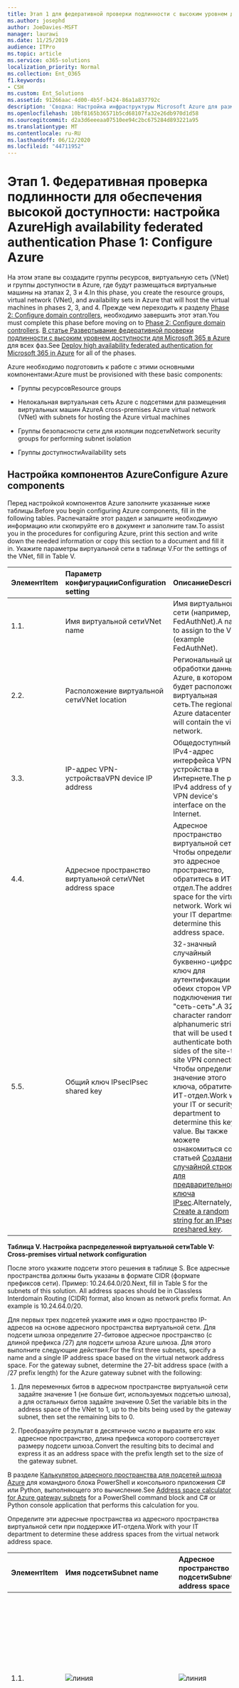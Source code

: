 ```yaml
---
title: Этап 1 для федеративной проверки подлинности с высоким уровнем доступности. Настройка Azure
ms.author: josephd
author: JoeDavies-MSFT
manager: laurawi
ms.date: 11/25/2019
audience: ITPro
ms.topic: article
ms.service: o365-solutions
localization_priority: Normal
ms.collection: Ent_O365
f1.keywords:
- CSH
ms.custom: Ent_Solutions
ms.assetid: 91266aac-4d00-4b5f-b424-86a1a837792c
description: 'Сводка: Настройка инфраструктуры Microsoft Azure для размещения федеративной проверки подлинности с высоким уровнем доступности для Microsoft 365.'
ms.openlocfilehash: 10bf8165b36571b5cd68107fa32e26db970d1d58
ms.sourcegitcommit: d2a3d6eeeaa07510ee94c2bc675284d893221a95
ms.translationtype: MT
ms.contentlocale: ru-RU
ms.lasthandoff: 06/12/2020
ms.locfileid: "44711952"
---
```

# <a name="high-availability-federated-authentication-phase-1-configure-azure"></a><span data-ttu-id="189e0-103">Этап 1. Федеративная проверка подлинности для обеспечения высокой доступности: настройка Azure</span><span class="sxs-lookup"><span data-stu-id="189e0-103">High availability federated authentication Phase 1: Configure Azure</span></span>

<span data-ttu-id="189e0-104">На этом этапе вы создадите группы ресурсов, виртуальную сеть (VNet) и группы доступности в Azure, где будут размещаться виртуальные машины на этапах 2, 3 и 4.</span><span class="sxs-lookup"><span data-stu-id="189e0-104">In this phase, you create the resource groups, virtual network (VNet), and availability sets in Azure that will host the virtual machines in phases 2, 3, and 4.</span></span> <span data-ttu-id="189e0-105">Прежде чем переходить к разделу [Phase 2: Configure domain controllers](high-availability-federated-authentication-phase-2-configure-domain-controllers.md), необходимо завершить этот этап.</span><span class="sxs-lookup"><span data-stu-id="189e0-105">You must complete this phase before moving on to [Phase 2: Configure domain controllers](high-availability-federated-authentication-phase-2-configure-domain-controllers.md).</span></span> <span data-ttu-id="189e0-106">[В статье Развертывание федеративной проверки подлинности с высоким уровнем доступности для Microsoft 365 в Azure](deploy-high-availability-federated-authentication-for-office-365-in-azure.md) для всех фаз.</span><span class="sxs-lookup"><span data-stu-id="189e0-106">See [Deploy high availability federated authentication for Microsoft 365 in Azure](deploy-high-availability-federated-authentication-for-office-365-in-azure.md) for all of the phases.</span></span>
  
<span data-ttu-id="189e0-107">Azure необходимо подготовить к работе с этими основными компонентами:</span><span class="sxs-lookup"><span data-stu-id="189e0-107">Azure must be provisioned with these basic components:</span></span>
  
- <span data-ttu-id="189e0-108">Группы ресурсов</span><span class="sxs-lookup"><span data-stu-id="189e0-108">Resource groups</span></span>
    
- <span data-ttu-id="189e0-109">Нелокальная виртуальная сеть Azure с подсетями для размещения виртуальных машин Azure</span><span class="sxs-lookup"><span data-stu-id="189e0-109">A cross-premises Azure virtual network (VNet) with subnets for hosting the Azure virtual machines</span></span>
    
- <span data-ttu-id="189e0-110">Группы безопасности сети для изоляции подсети</span><span class="sxs-lookup"><span data-stu-id="189e0-110">Network security groups for performing subnet isolation</span></span>
    
- <span data-ttu-id="189e0-111">Группы доступности</span><span class="sxs-lookup"><span data-stu-id="189e0-111">Availability sets</span></span>
    
## <a name="configure-azure-components"></a><span data-ttu-id="189e0-112">Настройка компонентов Azure</span><span class="sxs-lookup"><span data-stu-id="189e0-112">Configure Azure components</span></span>

<span data-ttu-id="189e0-113">Перед настройкой компонентов Azure заполните указанные ниже таблицы.</span><span class="sxs-lookup"><span data-stu-id="189e0-113">Before you begin configuring Azure components, fill in the following tables.</span></span> <span data-ttu-id="189e0-114">Распечатайте этот раздел и запишите необходимую информацию или скопируйте его в документ и заполните там.</span><span class="sxs-lookup"><span data-stu-id="189e0-114">To assist you in the procedures for configuring Azure, print this section and write down the needed information or copy this section to a document and fill it in.</span></span> <span data-ttu-id="189e0-115">Укажите параметры виртуальной сети в таблице V.</span><span class="sxs-lookup"><span data-stu-id="189e0-115">For the settings of the VNet, fill in Table V.</span></span>
  
|<span data-ttu-id="189e0-116">**Элемент**</span><span class="sxs-lookup"><span data-stu-id="189e0-116">**Item**</span></span>|<span data-ttu-id="189e0-117">**Параметр конфигурации**</span><span class="sxs-lookup"><span data-stu-id="189e0-117">**Configuration setting**</span></span>|<span data-ttu-id="189e0-118">**Описание**</span><span class="sxs-lookup"><span data-stu-id="189e0-118">**Description**</span></span>|<span data-ttu-id="189e0-119">**Значение**</span><span class="sxs-lookup"><span data-stu-id="189e0-119">**Value**</span></span>|
|:-----|:-----|:-----|:-----|
|<span data-ttu-id="189e0-120">1.</span><span class="sxs-lookup"><span data-stu-id="189e0-120">1.</span></span>  <br/> |<span data-ttu-id="189e0-121">Имя виртуальной сети</span><span class="sxs-lookup"><span data-stu-id="189e0-121">VNet name</span></span>  <br/> |<span data-ttu-id="189e0-122">Имя виртуальной сети (например, FedAuthNet).</span><span class="sxs-lookup"><span data-stu-id="189e0-122">A name to assign to the VNet (example FedAuthNet).</span></span>  <br/> |![линия](./media/Common-Images/TableLine.png)  <br/> |
|<span data-ttu-id="189e0-124">2.</span><span class="sxs-lookup"><span data-stu-id="189e0-124">2.</span></span>  <br/> |<span data-ttu-id="189e0-125">Расположение виртуальной сети</span><span class="sxs-lookup"><span data-stu-id="189e0-125">VNet location</span></span>  <br/> |<span data-ttu-id="189e0-126">Региональный центр обработки данных Azure, в котором будет расположена виртуальная сеть.</span><span class="sxs-lookup"><span data-stu-id="189e0-126">The regional Azure datacenter that will contain the virtual network.</span></span>  <br/> |![линия](./media/Common-Images/TableLine.png)  <br/> |
|<span data-ttu-id="189e0-128">3.</span><span class="sxs-lookup"><span data-stu-id="189e0-128">3.</span></span>  <br/> |<span data-ttu-id="189e0-129">IP-адрес VPN-устройства</span><span class="sxs-lookup"><span data-stu-id="189e0-129">VPN device IP address</span></span>  <br/> |<span data-ttu-id="189e0-130">Общедоступный IPv4-адрес интерфейса VPN-устройства в Интернете.</span><span class="sxs-lookup"><span data-stu-id="189e0-130">The public IPv4 address of your VPN device's interface on the Internet.</span></span>  <br/> |![линия](./media/Common-Images/TableLine.png)  <br/> |
|<span data-ttu-id="189e0-132">4.</span><span class="sxs-lookup"><span data-stu-id="189e0-132">4.</span></span>  <br/> |<span data-ttu-id="189e0-133">Адресное пространство виртуальной сети</span><span class="sxs-lookup"><span data-stu-id="189e0-133">VNet address space</span></span>  <br/> |<span data-ttu-id="189e0-p103">Адресное пространство виртуальной сети. Чтобы определить это адресное пространство, обратитесь в ИТ-отдел.</span><span class="sxs-lookup"><span data-stu-id="189e0-p103">The address space for the virtual network. Work with your IT department to determine this address space.</span></span>  <br/> |![линия](./media/Common-Images/TableLine.png)  <br/> |
|<span data-ttu-id="189e0-137">5.</span><span class="sxs-lookup"><span data-stu-id="189e0-137">5.</span></span>  <br/> |<span data-ttu-id="189e0-138">Общий ключ IPsec</span><span class="sxs-lookup"><span data-stu-id="189e0-138">IPsec shared key</span></span>  <br/> |<span data-ttu-id="189e0-139">32-значный случайный буквенно-цифровой ключ для аутентификации обеих сторон VPN-подключения типа "сеть-сеть".</span><span class="sxs-lookup"><span data-stu-id="189e0-139">A 32-character random, alphanumeric string that will be used to authenticate both sides of the site-to-site VPN connection.</span></span> <span data-ttu-id="189e0-140">Чтобы определить значение этого ключа, обратитесь в ИТ-отдел.</span><span class="sxs-lookup"><span data-stu-id="189e0-140">Work with your IT or security department to determine this key value.</span></span> <span data-ttu-id="189e0-141">Вы также можете ознакомиться со статьей [Создание случайной строки для предварительного ключа IPsec](https://social.technet.microsoft.com/wiki/contents/articles/32330.create-a-random-string-for-an-ipsec-preshared-key.aspx).</span><span class="sxs-lookup"><span data-stu-id="189e0-141">Alternately, see [Create a random string for an IPsec preshared key](https://social.technet.microsoft.com/wiki/contents/articles/32330.create-a-random-string-for-an-ipsec-preshared-key.aspx).</span></span>  <br/> |![линия](./media/Common-Images/TableLine.png)  <br/> |
   
 <span data-ttu-id="189e0-143">**Таблица V. Настройка распределенной виртуальной сети**</span><span class="sxs-lookup"><span data-stu-id="189e0-143">**Table V: Cross-premises virtual network configuration**</span></span>
  
<span data-ttu-id="189e0-p105">После этого укажите подсети этого решения в таблице S. Все адресные пространства должны быть указаны в формате CIDR (формате префиксов сети). Пример: 10.24.64.0/20.</span><span class="sxs-lookup"><span data-stu-id="189e0-p105">Next, fill in Table S for the subnets of this solution. All address spaces should be in Classless Interdomain Routing (CIDR) format, also known as network prefix format. An example is 10.24.64.0/20.</span></span>
  
<span data-ttu-id="189e0-p106">Для первых трех подсетей укажите имя и одно пространство IP-адресов на основе адресного пространства виртуальной сети. Для подсети шлюза определите 27-битовое адресное пространство (с длиной префикса /27) для подсети шлюза Azure шлюза. Для этого выполните следующие действия:</span><span class="sxs-lookup"><span data-stu-id="189e0-p106">For the first three subnets, specify a name and a single IP address space based on the virtual network address space. For the gateway subnet, determine the 27-bit address space (with a /27 prefix length) for the Azure gateway subnet with the following:</span></span>
  
1. <span data-ttu-id="189e0-149">Для переменных битов в адресном пространстве виртуальной сети задайте значение 1 (не больше бит, используемых подсетью шлюза), а для остальных битов задайте значение 0.</span><span class="sxs-lookup"><span data-stu-id="189e0-149">Set the variable bits in the address space of the VNet to 1, up to the bits being used by the gateway subnet, then set the remaining bits to 0.</span></span>
    
2. <span data-ttu-id="189e0-150">Преобразуйте результат в десятичное число и выразите его как адресное пространство, длина префикса которого соответствует размеру подсети шлюза.</span><span class="sxs-lookup"><span data-stu-id="189e0-150">Convert the resulting bits to decimal and express it as an address space with the prefix length set to the size of the gateway subnet.</span></span>
    
<span data-ttu-id="189e0-151">В разделе [Калькулятор адресного пространства для подсетей шлюза Azure](https://gallery.technet.microsoft.com/scriptcenter/Address-prefix-calculator-a94b6eed) для командного блока PowerShell и консольного приложения C# или Python, выполняющего это вычисление.</span><span class="sxs-lookup"><span data-stu-id="189e0-151">See [Address space calculator for Azure gateway subnets](https://gallery.technet.microsoft.com/scriptcenter/Address-prefix-calculator-a94b6eed) for a PowerShell command block and C# or Python console application that performs this calculation for you.</span></span>
  
<span data-ttu-id="189e0-152">Определите эти адресные пространства из адресного пространства виртуальной сети при поддержке ИТ-отдела.</span><span class="sxs-lookup"><span data-stu-id="189e0-152">Work with your IT department to determine these address spaces from the virtual network address space.</span></span>
  
|<span data-ttu-id="189e0-153">**Элемент**</span><span class="sxs-lookup"><span data-stu-id="189e0-153">**Item**</span></span>|<span data-ttu-id="189e0-154">**Имя подсети**</span><span class="sxs-lookup"><span data-stu-id="189e0-154">**Subnet name**</span></span>|<span data-ttu-id="189e0-155">**Адресное пространство подсети**</span><span class="sxs-lookup"><span data-stu-id="189e0-155">**Subnet address space**</span></span>|<span data-ttu-id="189e0-156">**Назначение**</span><span class="sxs-lookup"><span data-stu-id="189e0-156">**Purpose**</span></span>|
|:-----|:-----|:-----|:-----|
|<span data-ttu-id="189e0-157">1.</span><span class="sxs-lookup"><span data-stu-id="189e0-157">1.</span></span>  <br/> |![линия](./media/Common-Images/TableLine.png)  <br/> |![линия](./media/Common-Images/TableLine.png)  <br/> |<span data-ttu-id="189e0-160">Подсеть, используемая контроллером домена доменных служб Active Directory (AD DS) и виртуальными машинами сервера синхронизации каталогов (ВМ).</span><span class="sxs-lookup"><span data-stu-id="189e0-160">The subnet used by the Active Directory Domain Services (AD DS) domain controller and directory synchronization server virtual machines (VMs).</span></span>  <br/> |
|<span data-ttu-id="189e0-161">2.</span><span class="sxs-lookup"><span data-stu-id="189e0-161">2.</span></span>  <br/> |![линия](./media/Common-Images/TableLine.png)  <br/> |![линия](./media/Common-Images/TableLine.png)  <br/> |<span data-ttu-id="189e0-164">Подсеть, используемая виртуальными машинами AD FS.</span><span class="sxs-lookup"><span data-stu-id="189e0-164">The subnet used by the AD FS VMs.</span></span>  <br/> |
|<span data-ttu-id="189e0-165">3.</span><span class="sxs-lookup"><span data-stu-id="189e0-165">3.</span></span>  <br/> |![линия](./media/Common-Images/TableLine.png)  <br/> |![линия](./media/Common-Images/TableLine.png)  <br/> |<span data-ttu-id="189e0-168">Подсеть, используемая виртуальными машинами прокси-серверов веб-приложений.</span><span class="sxs-lookup"><span data-stu-id="189e0-168">The subnet used by the web application proxy VMs.</span></span>  <br/> |
|<span data-ttu-id="189e0-169">4.</span><span class="sxs-lookup"><span data-stu-id="189e0-169">4.</span></span>  <br/> |<span data-ttu-id="189e0-170">GatewaySubnet</span><span class="sxs-lookup"><span data-stu-id="189e0-170">GatewaySubnet</span></span>  <br/> |![линия](./media/Common-Images/TableLine.png)  <br/> |<span data-ttu-id="189e0-172">Подсеть, используемая виртуальными машинами шлюза Azure.</span><span class="sxs-lookup"><span data-stu-id="189e0-172">The subnet used by the Azure gateway VMs.</span></span>  <br/> |
   
 <span data-ttu-id="189e0-173">**Таблица S. Подсети виртуальной сети**</span><span class="sxs-lookup"><span data-stu-id="189e0-173">**Table S: Subnets in the virtual network**</span></span>
  
<span data-ttu-id="189e0-174">После этого укажите статические IP-адреса, назначенные виртуальным машинам и экземплярам балансировщика нагрузки, в таблице I.</span><span class="sxs-lookup"><span data-stu-id="189e0-174">Next, fill in Table I for the static IP addresses assigned to virtual machines and load balancer instances.</span></span>
  
|<span data-ttu-id="189e0-175">**Элемент**</span><span class="sxs-lookup"><span data-stu-id="189e0-175">**Item**</span></span>|<span data-ttu-id="189e0-176">**Цель**</span><span class="sxs-lookup"><span data-stu-id="189e0-176">**Purpose**</span></span>|<span data-ttu-id="189e0-177">**IP-адрес в подсети**</span><span class="sxs-lookup"><span data-stu-id="189e0-177">**IP address on the subnet**</span></span>|<span data-ttu-id="189e0-178">**Значение**</span><span class="sxs-lookup"><span data-stu-id="189e0-178">**Value**</span></span>|
|:-----|:-----|:-----|:-----|
|<span data-ttu-id="189e0-179">1.</span><span class="sxs-lookup"><span data-stu-id="189e0-179">1.</span></span>  <br/> |<span data-ttu-id="189e0-180">Статический IP-адрес первого контроллера домена</span><span class="sxs-lookup"><span data-stu-id="189e0-180">Static IP address of the first domain controller</span></span>  <br/> |<span data-ttu-id="189e0-181">Четвертый возможный IP-адрес для адресного пространства подсети, определенной в элементе 1 таблицы S.</span><span class="sxs-lookup"><span data-stu-id="189e0-181">The fourth possible IP address for the address space of the subnet defined in Item 1 of Table S.</span></span>  <br/> |![линия](./media/Common-Images/TableLine.png)  <br/> |
|<span data-ttu-id="189e0-183">2.</span><span class="sxs-lookup"><span data-stu-id="189e0-183">2.</span></span>  <br/> |<span data-ttu-id="189e0-184">Статический IP-адрес второго контроллера домена</span><span class="sxs-lookup"><span data-stu-id="189e0-184">Static IP address of the second domain controller</span></span>  <br/> |<span data-ttu-id="189e0-185">Пятый возможный IP-адрес адресного пространства подсети, определенной в элементе 1 таблицы S.</span><span class="sxs-lookup"><span data-stu-id="189e0-185">The fifth possible IP address for the address space of the subnet defined in Item 1 of Table S.</span></span>  <br/> |![линия](./media/Common-Images/TableLine.png)  <br/> |
|<span data-ttu-id="189e0-187">3.</span><span class="sxs-lookup"><span data-stu-id="189e0-187">3.</span></span>  <br/> |<span data-ttu-id="189e0-188">Статический IP-адрес сервера синхронизации службы каталогов</span><span class="sxs-lookup"><span data-stu-id="189e0-188">Static IP address of the directory synchronization server</span></span>  <br/> |<span data-ttu-id="189e0-189">Шестой возможный IP-адрес адресного пространства подсети, определенной в элементе 1 таблицы S.</span><span class="sxs-lookup"><span data-stu-id="189e0-189">The sixth possible IP address for the address space of the subnet defined in Item 1 of Table S.</span></span>  <br/> |![линия](./media/Common-Images/TableLine.png)  <br/> |
|<span data-ttu-id="189e0-191">4.</span><span class="sxs-lookup"><span data-stu-id="189e0-191">4.</span></span>  <br/> |<span data-ttu-id="189e0-192">Статический IP-адрес внутреннего балансировщика нагрузки для серверов AD FS</span><span class="sxs-lookup"><span data-stu-id="189e0-192">Static IP address of the internal load balancer for the AD FS servers</span></span>  <br/> |<span data-ttu-id="189e0-193">Четвертый возможный IP-адрес для адресного пространства подсети, определенный в элементе 2 таблицы S.</span><span class="sxs-lookup"><span data-stu-id="189e0-193">The fourth possible IP address for the address space of the subnet defined in Item 2 of Table S.</span></span>  <br/> |![линия](./media/Common-Images/TableLine.png)  <br/> |
|<span data-ttu-id="189e0-195">5.</span><span class="sxs-lookup"><span data-stu-id="189e0-195">5.</span></span>  <br/> |<span data-ttu-id="189e0-196">Статический IP-адрес первого сервера AD FS</span><span class="sxs-lookup"><span data-stu-id="189e0-196">Static IP address of the first AD FS server</span></span>  <br/> |<span data-ttu-id="189e0-197">Пятый возможный IP-адрес адресного пространства подсети, определенной в элементе 2 таблицы S.</span><span class="sxs-lookup"><span data-stu-id="189e0-197">The fifth possible IP address for the address space of the subnet defined in Item 2 of Table S.</span></span>  <br/> |![линия](./media/Common-Images/TableLine.png)  <br/> |
|<span data-ttu-id="189e0-199">6.</span><span class="sxs-lookup"><span data-stu-id="189e0-199">6.</span></span>  <br/> |<span data-ttu-id="189e0-200">Статический IP-адрес второго сервера AD FS</span><span class="sxs-lookup"><span data-stu-id="189e0-200">Static IP address of the second AD FS server</span></span>  <br/> |<span data-ttu-id="189e0-201">Шестой возможный IP-адрес адресного пространства подсети, определенной в элементе 2 таблицы S.</span><span class="sxs-lookup"><span data-stu-id="189e0-201">The sixth possible IP address for the address space of the subnet defined in Item 2 of Table S.</span></span>  <br/> |![линия](./media/Common-Images/TableLine.png)  <br/> |
|<span data-ttu-id="189e0-203">7.</span><span class="sxs-lookup"><span data-stu-id="189e0-203">7.</span></span>  <br/> |<span data-ttu-id="189e0-204">Статический IP-адрес первого прокси-сервера веб-приложений</span><span class="sxs-lookup"><span data-stu-id="189e0-204">Static IP address of the first web application proxy server</span></span>  <br/> |<span data-ttu-id="189e0-205">Четвертый возможный IP-адрес для адресного пространства подсети, определенный в элементе 3 таблицы S.</span><span class="sxs-lookup"><span data-stu-id="189e0-205">The fourth possible IP address for the address space of the subnet defined in Item 3 of Table S.</span></span>  <br/> |![линия](./media/Common-Images/TableLine.png)  <br/> |
|<span data-ttu-id="189e0-207">8.</span><span class="sxs-lookup"><span data-stu-id="189e0-207">8.</span></span>  <br/> |<span data-ttu-id="189e0-208">Статический IP-адрес второго прокси-сервера веб-приложений</span><span class="sxs-lookup"><span data-stu-id="189e0-208">Static IP address of the second web application proxy server</span></span>  <br/> |<span data-ttu-id="189e0-209">Пятый возможный IP-адрес адресного пространства подсети, определенной в элементе 3 таблицы S.</span><span class="sxs-lookup"><span data-stu-id="189e0-209">The fifth possible IP address for the address space of the subnet defined in Item 3 of Table S.</span></span>  <br/> |![линия](./media/Common-Images/TableLine.png)  <br/> |
   
 <span data-ttu-id="189e0-211">**Таблица I. Статические IP-адреса в виртуальной сети**</span><span class="sxs-lookup"><span data-stu-id="189e0-211">**Table I: Static IP addresses in the virtual network**</span></span>
  
<span data-ttu-id="189e0-212">В таблице D укажите два DNS-сервера в локальной сети, которые необходимо использовать при начальной настройке контроллеров домена в виртуальной сети. Чтобы определить этот список, обратитесь в ИТ-отдел.</span><span class="sxs-lookup"><span data-stu-id="189e0-212">For two Domain Name System (DNS) servers in your on-premises network that you want to use when initially setting up the domain controllers in your virtual network, fill in Table D. Work with your IT department to determine this list.</span></span>
  
|<span data-ttu-id="189e0-213">**Элемент**</span><span class="sxs-lookup"><span data-stu-id="189e0-213">**Item**</span></span>|<span data-ttu-id="189e0-214">**Понятное имя DNS-сервера**</span><span class="sxs-lookup"><span data-stu-id="189e0-214">**DNS server friendly name**</span></span>|<span data-ttu-id="189e0-215">**IP-адрес DNS-сервера**</span><span class="sxs-lookup"><span data-stu-id="189e0-215">**DNS server IP address**</span></span>|
|:-----|:-----|:-----|
|<span data-ttu-id="189e0-216">1.</span><span class="sxs-lookup"><span data-stu-id="189e0-216">1.</span></span>  <br/> |![линия](./media/Common-Images/TableLine.png)  <br/> |![линия](./media/Common-Images/TableLine.png)  <br/> |
|<span data-ttu-id="189e0-219">2.</span><span class="sxs-lookup"><span data-stu-id="189e0-219">2.</span></span>  <br/> |![линия](./media/Common-Images/TableLine.png)  <br/> |![линия](./media/Common-Images/TableLine.png)  <br/> |
   
 <span data-ttu-id="189e0-222">**Таблица D. Локальные DNS-сервера**</span><span class="sxs-lookup"><span data-stu-id="189e0-222">**Table D: On-premises DNS servers**</span></span>
  
<span data-ttu-id="189e0-223">Для маршрутизации пакетов из локальной сети в сеть Организации через VPN-подключение типа "сеть-сеть" необходимо настроить виртуальную сеть с помощью локальной сети, содержащей список адресных пространств (в нотации CIDR) для всех достижимых расположений в локальной сети Организации.</span><span class="sxs-lookup"><span data-stu-id="189e0-223">To route packets from the cross-premises network to your organization network across the site-to-site VPN connection, you must configure the virtual network with a local network that has a list of the address spaces (in CIDR notation) for all of the reachable locations on your organization's on-premises network.</span></span> <span data-ttu-id="189e0-224">Список адресных пространств, которые определяют локальную сеть, должен быть уникален и не должен пересекаться с адресным пространством, используемым для других виртуальных или локальных сетей.</span><span class="sxs-lookup"><span data-stu-id="189e0-224">The list of address spaces that define your local network must be unique and must not overlap with the address space used for other virtual networks or other local networks.</span></span>
  
<span data-ttu-id="189e0-p108">Укажите список адресных пространств локальной сети в таблице L. Обратите внимание, что представлено три пустых поля, но обычно требуется больше. Определите этот список адресных пространств при поддержке ИТ-отдела.</span><span class="sxs-lookup"><span data-stu-id="189e0-p108">For the set of local network address spaces, fill in Table L. Note that three blank entries are listed but you will typically need more. Work with your IT department to determine this list of address spaces.</span></span>
  
|<span data-ttu-id="189e0-227">**Элемент**</span><span class="sxs-lookup"><span data-stu-id="189e0-227">**Item**</span></span>|<span data-ttu-id="189e0-228">**Адресное пространство локальной сети**</span><span class="sxs-lookup"><span data-stu-id="189e0-228">**Local network address space**</span></span>|
|:-----|:-----|
|<span data-ttu-id="189e0-229">1.</span><span class="sxs-lookup"><span data-stu-id="189e0-229">1.</span></span>  <br/> |![линия](./media/Common-Images/TableLine.png)  <br/> |
|<span data-ttu-id="189e0-231">2.</span><span class="sxs-lookup"><span data-stu-id="189e0-231">2.</span></span>  <br/> |![линия](./media/Common-Images/TableLine.png)  <br/> |
|<span data-ttu-id="189e0-233">3.</span><span class="sxs-lookup"><span data-stu-id="189e0-233">3.</span></span>  <br/> |![линия](./media/Common-Images/TableLine.png)  <br/> |
   
 <span data-ttu-id="189e0-235">**Таблица L. Префиксы адресов для локальной сети**</span><span class="sxs-lookup"><span data-stu-id="189e0-235">**Table L: Address prefixes for the local network**</span></span>
  
<span data-ttu-id="189e0-236">Теперь приступим к созданию инфраструктуры Azure для размещения федеративной проверки подлинности для Microsoft 365.</span><span class="sxs-lookup"><span data-stu-id="189e0-236">Now let's begin building the Azure infrastructure to host your federated authentication for Microsoft 365.</span></span>
  
> [!NOTE]
> <span data-ttu-id="189e0-237">Для указанных ниже последовательностей команд используется последняя версия Azure PowerShell.</span><span class="sxs-lookup"><span data-stu-id="189e0-237">The following command sets use the latest version of Azure PowerShell.</span></span> <span data-ttu-id="189e0-238">Ознакомьтесь [с статьей начало работы с Azure PowerShell](https://docs.microsoft.com/powershell/azure/get-started-azureps).</span><span class="sxs-lookup"><span data-stu-id="189e0-238">See [Get started with Azure PowerShell](https://docs.microsoft.com/powershell/azure/get-started-azureps).</span></span> 
  
<span data-ttu-id="189e0-239">Запустите командную строку Azure PowerShell и войдите в свою учетную запись.</span><span class="sxs-lookup"><span data-stu-id="189e0-239">First, start an Azure PowerShell prompt and login to your account.</span></span>
  
```powershell
Connect-AzAccount
```

> [!TIP]
> <span data-ttu-id="189e0-240">Для создания блоков команд PowerShell, готовых к запуску, на основе настраиваемых параметров, используйте эту [книгу настройки Microsoft Excel](https://github.com/MicrosoftDocs/OfficeDocs-Enterprise/raw/live/Enterprise/media/deploy-high-availability-federated-authentication-for-office-365-in-azure/O365FedAuthInAzure_Config.xlsx).</span><span class="sxs-lookup"><span data-stu-id="189e0-240">To generate ready-to-run PowerShell command blocks based on your custom settings, use this [Microsoft Excel configuration workbook](https://github.com/MicrosoftDocs/OfficeDocs-Enterprise/raw/live/Enterprise/media/deploy-high-availability-federated-authentication-for-office-365-in-azure/O365FedAuthInAzure_Config.xlsx).</span></span> 

<span data-ttu-id="189e0-241">Получите имя подписки с помощью приведенной ниже команды.</span><span class="sxs-lookup"><span data-stu-id="189e0-241">Get your subscription name using the following command.</span></span>
  
```powershell
Get-AzSubscription | Sort Name | Select Name
```

<span data-ttu-id="189e0-242">Для более ранних версий Azure PowerShell используйте эту команду.</span><span class="sxs-lookup"><span data-stu-id="189e0-242">For older versions of Azure PowerShell, use this command instead.</span></span>
  
```powershell
Get-AzSubscription | Sort Name | Select SubscriptionName
```

<span data-ttu-id="189e0-243">Укажите свою подписку Azure.</span><span class="sxs-lookup"><span data-stu-id="189e0-243">Set your Azure subscription.</span></span> <span data-ttu-id="189e0-244">Замените все в кавычках, в том числе \< and > символами, правильным именем.</span><span class="sxs-lookup"><span data-stu-id="189e0-244">Replace everything within the quotes, including the \< and > characters, with the correct name.</span></span>
  
```powershell
$subscrName="<subscription name>"
Select-AzSubscription -SubscriptionName $subscrName
```

<span data-ttu-id="189e0-p111">После этого создайте новые группы ресурсов. Чтобы задать уникальные имена, отобразите уже существующие группы ресурсов с помощью указанной команды.</span><span class="sxs-lookup"><span data-stu-id="189e0-p111">Next, create the new resource groups. To determine a unique set of resource group names, use this command to list your existing resource groups.</span></span>
  
```powershell
Get-AzResourceGroup | Sort ResourceGroupName | Select ResourceGroupName
```

<span data-ttu-id="189e0-247">Укажите уникальные имена групп ресурсов в следующей таблице.</span><span class="sxs-lookup"><span data-stu-id="189e0-247">Fill in the following table for the set of unique resource group names.</span></span>
  
|<span data-ttu-id="189e0-248">**Элемент**</span><span class="sxs-lookup"><span data-stu-id="189e0-248">**Item**</span></span>|<span data-ttu-id="189e0-249">**Имя группы ресурсов**</span><span class="sxs-lookup"><span data-stu-id="189e0-249">**Resource group name**</span></span>|<span data-ttu-id="189e0-250">**Назначение**</span><span class="sxs-lookup"><span data-stu-id="189e0-250">**Purpose**</span></span>|
|:-----|:-----|:-----|
|<span data-ttu-id="189e0-251">1.</span><span class="sxs-lookup"><span data-stu-id="189e0-251">1.</span></span>  <br/> |![линия](./media/Common-Images/TableLine.png)  <br/> |<span data-ttu-id="189e0-253">Контроллеры доменов</span><span class="sxs-lookup"><span data-stu-id="189e0-253">Domain controllers</span></span>  <br/> |
|<span data-ttu-id="189e0-254">2.</span><span class="sxs-lookup"><span data-stu-id="189e0-254">2.</span></span>  <br/> |![линия](./media/Common-Images/TableLine.png)  <br/> |<span data-ttu-id="189e0-256">Серверы AD FS</span><span class="sxs-lookup"><span data-stu-id="189e0-256">AD FS servers</span></span>  <br/> |
|<span data-ttu-id="189e0-257">3.</span><span class="sxs-lookup"><span data-stu-id="189e0-257">3.</span></span>  <br/> |![линия](./media/Common-Images/TableLine.png)  <br/> |<span data-ttu-id="189e0-259">Прокси-серверы веб-приложений</span><span class="sxs-lookup"><span data-stu-id="189e0-259">Web application proxy servers</span></span>  <br/> |
|<span data-ttu-id="189e0-260">4.</span><span class="sxs-lookup"><span data-stu-id="189e0-260">4.</span></span>  <br/> |![линия](./media/Common-Images/TableLine.png)  <br/> |<span data-ttu-id="189e0-262">Элементы инфраструктуры</span><span class="sxs-lookup"><span data-stu-id="189e0-262">Infrastructure elements</span></span>  <br/> |
   
 <span data-ttu-id="189e0-263">**Таблица R. Группы ресурсов**</span><span class="sxs-lookup"><span data-stu-id="189e0-263">**Table R: Resource groups**</span></span>
  
<span data-ttu-id="189e0-264">Создайте новые группы ресурсов с помощью этих команд.</span><span class="sxs-lookup"><span data-stu-id="189e0-264">Create your new resource groups with these commands.</span></span>
  
```powershell
$locName="<an Azure location, such as West US>"
$rgName="<Table R - Item 1 - Name column>"
New-AzResourceGroup -Name $rgName -Location $locName
$rgName="<Table R - Item 2 - Name column>"
New-AzResourceGroup -Name $rgName -Location $locName
$rgName="<Table R - Item 3 - Name column>"
New-AzResourceGroup -Name $rgName -Location $locName
$rgName="<Table R - Item 4 - Name column>"
New-AzResourceGroup -Name $rgName -Location $locName
```

<span data-ttu-id="189e0-265">Затем создайте виртуальную сеть Azure и подсети.</span><span class="sxs-lookup"><span data-stu-id="189e0-265">Next, you create the Azure virtual network and its subnets.</span></span>
  
```powershell
$rgName="<Table R - Item 4 - Resource group name column>"
$locName="<your Azure location>"
$vnetName="<Table V - Item 1 - Value column>"
$vnetAddrPrefix="<Table V - Item 4 - Value column>"
$dnsServers=@( "<Table D - Item 1 - DNS server IP address column>", "<Table D - Item 2 - DNS server IP address column>" )
# Get the shortened version of the location
$locShortName=(Get-AzResourceGroup -Name $rgName).Location

# Create the subnets
$subnet1Name="<Table S - Item 1 - Subnet name column>"
$subnet1Prefix="<Table S - Item 1 - Subnet address space column>"
$subnet1=New-AzVirtualNetworkSubnetConfig -Name $subnet1Name -AddressPrefix $subnet1Prefix
$subnet2Name="<Table S - Item 2 - Subnet name column>"
$subnet2Prefix="<Table S - Item 2 - Subnet address space column>"
$subnet2=New-AzVirtualNetworkSubnetConfig -Name $subnet2Name -AddressPrefix $subnet2Prefix
$subnet3Name="<Table S - Item 3 - Subnet name column>"
$subnet3Prefix="<Table S - Item 3 - Subnet address space column>"
$subnet3=New-AzVirtualNetworkSubnetConfig -Name $subnet3Name -AddressPrefix $subnet3Prefix
$gwSubnet4Prefix="<Table S - Item 4 - Subnet address space column>"
$gwSubnet=New-AzVirtualNetworkSubnetConfig -Name "GatewaySubnet" -AddressPrefix $gwSubnet4Prefix

# Create the virtual network
New-AzVirtualNetwork -Name $vnetName -ResourceGroupName $rgName -Location $locName -AddressPrefix $vnetAddrPrefix -Subnet $gwSubnet,$subnet1,$subnet2,$subnet3 -DNSServer $dnsServers

```

<span data-ttu-id="189e0-266">Затем создайте группы безопасности сети для каждой подсети с виртуальными машинами.</span><span class="sxs-lookup"><span data-stu-id="189e0-266">Next, you create network security groups for each subnet that has virtual machines.</span></span> <span data-ttu-id="189e0-267">Для выполнения изоляции подсети можно добавить правила для определенных типов трафика, разрешенного или запрещенного для группы безопасности сети в подсети.</span><span class="sxs-lookup"><span data-stu-id="189e0-267">To perform subnet isolation, you can add rules for the specific types of traffic allowed or denied to the network security group of a subnet.</span></span>
  
```powershell
# Create network security groups
$vnet=Get-AzVirtualNetwork -ResourceGroupName $rgName -Name $vnetName

New-AzNetworkSecurityGroup -Name $subnet1Name -ResourceGroupName $rgName -Location $locShortName
$nsg=Get-AzNetworkSecurityGroup -Name $subnet1Name -ResourceGroupName $rgName
Set-AzVirtualNetworkSubnetConfig -VirtualNetwork $vnet -Name $subnet1Name -AddressPrefix $subnet1Prefix -NetworkSecurityGroup $nsg

New-AzNetworkSecurityGroup -Name $subnet2Name -ResourceGroupName $rgName -Location $locShortName
$nsg=Get-AzNetworkSecurityGroup -Name $subnet2Name -ResourceGroupName $rgName
Set-AzVirtualNetworkSubnetConfig -VirtualNetwork $vnet -Name $subnet2Name -AddressPrefix $subnet2Prefix -NetworkSecurityGroup $nsg

New-AzNetworkSecurityGroup -Name $subnet3Name -ResourceGroupName $rgName -Location $locShortName
$nsg=Get-AzNetworkSecurityGroup -Name $subnet3Name -ResourceGroupName $rgName
Set-AzVirtualNetworkSubnetConfig -VirtualNetwork $vnet -Name $subnet3Name -AddressPrefix $subnet3Prefix -NetworkSecurityGroup $nsg
$vnet | Set-AzVirtualNetwork
```

<span data-ttu-id="189e0-268">Затем используйте следующие команды, чтобы создать шлюзы для VPN-подключения типа "сеть-сеть".</span><span class="sxs-lookup"><span data-stu-id="189e0-268">Next, use these commands to create the gateways for the site-to-site VPN connection.</span></span>
  
```powershell
$rgName="<Table R - Item 4 - Resource group name column>"
$locName="<Azure location>"
$vnetName="<Table V - Item 1 - Value column>"
$vnet=Get-AzVirtualNetwork -Name $vnetName -ResourceGroupName $rgName
$subnet=Get-AzVirtualNetworkSubnetConfig -VirtualNetwork $vnet -Name "GatewaySubnet"

# Attach a virtual network gateway to a public IP address and the gateway subnet
$publicGatewayVipName="PublicIPAddress"
$vnetGatewayIpConfigName="PublicIPConfig"
New-AzPublicIpAddress -Name $vnetGatewayIpConfigName -ResourceGroupName $rgName -Location $locName -AllocationMethod Dynamic
$publicGatewayVip=Get-AzPublicIpAddress -Name $vnetGatewayIpConfigName -ResourceGroupName $rgName
$vnetGatewayIpConfig=New-AzVirtualNetworkGatewayIpConfig -Name $vnetGatewayIpConfigName -PublicIpAddressId $publicGatewayVip.Id -Subnet $subnet

# Create the Azure gateway
$vnetGatewayName="AzureGateway"
$vnetGateway=New-AzVirtualNetworkGateway -Name $vnetGatewayName -ResourceGroupName $rgName -Location $locName -GatewayType Vpn -VpnType RouteBased -IpConfigurations $vnetGatewayIpConfig

# Create the gateway for the local network
$localGatewayName="LocalNetGateway"
$localGatewayIP="<Table V - Item 3 - Value column>"
$localNetworkPrefix=@( <comma-separated, double-quote enclosed list of the local network address prefixes from Table L, example: "10.1.0.0/24", "10.2.0.0/24"> )
$localGateway=New-AzLocalNetworkGateway -Name $localGatewayName -ResourceGroupName $rgName -Location $locName -GatewayIpAddress $localGatewayIP -AddressPrefix $localNetworkPrefix

# Define the Azure virtual network VPN connection
$vnetConnectionName="S2SConnection"
$vnetConnectionKey="<Table V - Item 5 - Value column>"
$vnetConnection=New-AzVirtualNetworkGatewayConnection -Name $vnetConnectionName -ResourceGroupName $rgName -Location $locName -ConnectionType IPsec -SharedKey $vnetConnectionKey -VirtualNetworkGateway1 $vnetGateway -LocalNetworkGateway2 $localGateway

```

> [!NOTE]
> <span data-ttu-id="189e0-269">Федеративная проверка подлинности для отдельных пользователей не зависит от локальных ресурсов.</span><span class="sxs-lookup"><span data-stu-id="189e0-269">Federated authentication of individual users does not rely on any on-premises resources.</span></span> <span data-ttu-id="189e0-270">Однако если VPN-подключение типа "сеть-сеть" становится недоступным, контроллеры домена в виртуальной сети не будут получать обновления учетных записей пользователей и групп, которые были сделаны в локальных доменных службах Active Directory.</span><span class="sxs-lookup"><span data-stu-id="189e0-270">However, if this site-to-site VPN connection becomes unavailable, the domain controllers in the VNet will not receive updates to user accounts and groups made in the on-premises Active Directory Domain Services.</span></span> <span data-ttu-id="189e0-271">Чтобы это не происходило, можно настроить высокий уровень доступности для VPN-подключения типа "сеть-сеть".</span><span class="sxs-lookup"><span data-stu-id="189e0-271">To ensure this does not happen, you can configure high availability for your site-to-site VPN connection.</span></span> <span data-ttu-id="189e0-272">Дополнительные сведения см в разделе [высокодоступное подключение между локальными и виртуальными виртуальными машинами](https://docs.microsoft.com/azure/vpn-gateway/vpn-gateway-highlyavailable)</span><span class="sxs-lookup"><span data-stu-id="189e0-272">For more information, see [Highly Available Cross-Premises and VNet-to-VNet Connectivity](https://docs.microsoft.com/azure/vpn-gateway/vpn-gateway-highlyavailable)</span></span>
  
<span data-ttu-id="189e0-273">После этого запишите общедоступный IPv4-адрес VPN-шлюза Azure для виртуальной сети из результата этой команды:</span><span class="sxs-lookup"><span data-stu-id="189e0-273">Next, record the public IPv4 address of the Azure VPN gateway for your virtual network from the display of this command:</span></span>
  
```powershell
Get-AzPublicIpAddress -Name $publicGatewayVipName -ResourceGroupName $rgName
```

<span data-ttu-id="189e0-274">Затем настройте локальное VPN-устройство для подключения к VPN-шлюзу Azure.</span><span class="sxs-lookup"><span data-stu-id="189e0-274">Next, configure your on-premises VPN device to connect to the Azure VPN gateway.</span></span> <span data-ttu-id="189e0-275">Дополнительную информацию можно узнать в статье [Настройка VPN-устройства](https://docs.microsoft.com/azure/vpn-gateway/vpn-gateway-about-vpn-devices).</span><span class="sxs-lookup"><span data-stu-id="189e0-275">For more information, see [Configure your VPN device](https://docs.microsoft.com/azure/vpn-gateway/vpn-gateway-about-vpn-devices).</span></span>
  
<span data-ttu-id="189e0-276">Чтобы настроить локальное VPN-устройство, вам потребуется следующее:</span><span class="sxs-lookup"><span data-stu-id="189e0-276">To configure your on-premises VPN device, you will need the following:</span></span>
  
- <span data-ttu-id="189e0-277">Общедоступный IPv4-адрес VPN-шлюза Azure.</span><span class="sxs-lookup"><span data-stu-id="189e0-277">The public IPv4 address of the Azure VPN gateway.</span></span>
    
- <span data-ttu-id="189e0-278">Предварительный ключ IPsec для VPN-подключения типа "сеть-сеть" (таблица V, элемент 5, столбец "значение").</span><span class="sxs-lookup"><span data-stu-id="189e0-278">The IPsec pre-shared key for the site-to-site VPN connection (Table V - Item 5 - Value column).</span></span>
    
<span data-ttu-id="189e0-p115">Убедитесь, что адресное пространство виртуальной сети доступно из локальной сети. Для этого добавьте маршрут, соответствующий адресному пространству виртуальной сети на вашем VPN-устройстве и сообщите этот маршрут остальной инфраструктуре маршрутизации в сети организации. Чтобы определить, как это сделать, обратитесь в ИТ-отдел.</span><span class="sxs-lookup"><span data-stu-id="189e0-p115">Next, ensure that the address space of the virtual network is reachable from your on-premises network. This is usually done by adding a route corresponding to the virtual network address space to your VPN device and then advertising that route to the rest of the routing infrastructure of your organization network. Work with your IT department to determine how to do this.</span></span>
  
<span data-ttu-id="189e0-p116">После этого определите имена четырех групп доступности. Заполните таблицу A.</span><span class="sxs-lookup"><span data-stu-id="189e0-p116">Next, define the names of three availability sets. Fill out Table A.</span></span> 
  
|<span data-ttu-id="189e0-284">**Элемент**</span><span class="sxs-lookup"><span data-stu-id="189e0-284">**Item**</span></span>|<span data-ttu-id="189e0-285">**Цель**</span><span class="sxs-lookup"><span data-stu-id="189e0-285">**Purpose**</span></span>|<span data-ttu-id="189e0-286">**Имя группы доступности**</span><span class="sxs-lookup"><span data-stu-id="189e0-286">**Availability set name**</span></span>|
|:-----|:-----|:-----|
|<span data-ttu-id="189e0-287">1.</span><span class="sxs-lookup"><span data-stu-id="189e0-287">1.</span></span>  <br/> |<span data-ttu-id="189e0-288">Контроллеры доменов</span><span class="sxs-lookup"><span data-stu-id="189e0-288">Domain controllers</span></span>  <br/> |![линия](./media/Common-Images/TableLine.png)  <br/> |
|<span data-ttu-id="189e0-290">2.</span><span class="sxs-lookup"><span data-stu-id="189e0-290">2.</span></span>  <br/> |<span data-ttu-id="189e0-291">Серверы AD FS</span><span class="sxs-lookup"><span data-stu-id="189e0-291">AD FS servers</span></span>  <br/> |![линия](./media/Common-Images/TableLine.png)  <br/> |
|<span data-ttu-id="189e0-293">3.</span><span class="sxs-lookup"><span data-stu-id="189e0-293">3.</span></span>  <br/> |<span data-ttu-id="189e0-294">Прокси-серверы веб-приложений</span><span class="sxs-lookup"><span data-stu-id="189e0-294">Web application proxy servers</span></span>  <br/> |![линия](./media/Common-Images/TableLine.png)  <br/> |
   
 <span data-ttu-id="189e0-296">**Таблица A. Группы доступности**</span><span class="sxs-lookup"><span data-stu-id="189e0-296">**Table A: Availability sets**</span></span>
  
<span data-ttu-id="189e0-297">Вам потребуются эти имена при создании виртуальных машин на этапах 2, 3 и 4.</span><span class="sxs-lookup"><span data-stu-id="189e0-297">You will need these names when you create the virtual machines in phases 2, 3, and 4.</span></span>
  
<span data-ttu-id="189e0-298">Создайте новые группы доступности с помощью этих команд Azure PowerShell.</span><span class="sxs-lookup"><span data-stu-id="189e0-298">Create the new availability sets with these Azure PowerShell commands.</span></span>
  
```powershell
$locName="<the Azure location for your new resource group>"
$rgName="<Table R - Item 1 - Resource group name column>"
$avName="<Table A - Item 1 - Availability set name column>"
New-AzAvailabilitySet -ResourceGroupName $rgName -Name $avName -Location $locName -Sku Aligned  -PlatformUpdateDomainCount 5 -PlatformFaultDomainCount 2
$rgName="<Table R - Item 2 - Resource group name column>"
$avName="<Table A - Item 2 - Availability set name column>"
New-AzAvailabilitySet -ResourceGroupName $rgName -Name $avName -Location $locName -Sku Aligned  -PlatformUpdateDomainCount 5 -PlatformFaultDomainCount 2
$rgName="<Table R - Item 3 - Resource group name column>"
$avName="<Table A - Item 3 - Availability set name column>"
New-AzAvailabilitySet -ResourceGroupName $rgName -Name $avName -Location $locName -Sku Aligned  -PlatformUpdateDomainCount 5 -PlatformFaultDomainCount 2
```

<span data-ttu-id="189e0-299">Ниже показана конфигурация, полученная в результате успешного выполнения этого этапа.</span><span class="sxs-lookup"><span data-stu-id="189e0-299">This is the configuration resulting from the successful completion of this phase.</span></span>
  
<span data-ttu-id="189e0-300">**Этап 1: инфраструктура Azure для федеративной проверки подлинности с высоким уровнем доступности для Microsoft 365**</span><span class="sxs-lookup"><span data-stu-id="189e0-300">**Phase 1: The Azure infrastructure for high availability federated authentication for Microsoft 365**</span></span>

![Этап 1 для федеративной проверки подлинности Microsoft 365 с высоким уровнем доступности в Azure с инфраструктурой Azure](media/4e7ba678-07df-40ce-b372-021bf7fc91fa.png)
  
## <a name="next-step"></a><span data-ttu-id="189e0-302">Следующий шаг</span><span class="sxs-lookup"><span data-stu-id="189e0-302">Next step</span></span>

<span data-ttu-id="189e0-303">Используйте [этап 2: Configure Domain Controllers](high-availability-federated-authentication-phase-2-configure-domain-controllers.md) , чтобы продолжить настройку этой рабочей нагрузки.</span><span class="sxs-lookup"><span data-stu-id="189e0-303">Use [Phase 2: Configure domain controllers](high-availability-federated-authentication-phase-2-configure-domain-controllers.md) to continue with the configuration of this workload.</span></span>
  
## <a name="see-also"></a><span data-ttu-id="189e0-304">См. также</span><span class="sxs-lookup"><span data-stu-id="189e0-304">See Also</span></span>

[<span data-ttu-id="189e0-305">Развертывание федеративной проверки подлинности с высоким уровнем доступности для Microsoft 365 в Azure</span><span class="sxs-lookup"><span data-stu-id="189e0-305">Deploy high availability federated authentication for Microsoft 365 in Azure</span></span>](deploy-high-availability-federated-authentication-for-office-365-in-azure.md)
  
[<span data-ttu-id="189e0-306">Федеративная идентификация для среды разработки и тестирования Microsoft 365</span><span class="sxs-lookup"><span data-stu-id="189e0-306">Federated identity for your Microsoft 365 dev/test environment</span></span>](https://docs.microsoft.com/microsoft-365/enterprise/federated-identity-for-your-office-365-dev-test-environment)
  
[<span data-ttu-id="189e0-307">Освоение облака и гибридные решения</span><span class="sxs-lookup"><span data-stu-id="189e0-307">Cloud adoption and hybrid solutions</span></span>](cloud-adoption-and-hybrid-solutions.yml)

[<span data-ttu-id="189e0-308">Общие сведения об удостоверении Microsoft 365 и Azure Active Directory</span><span class="sxs-lookup"><span data-stu-id="189e0-308">Understanding Microsoft 365 identity and Azure Active Directory</span></span>](about-office-365-identity.md)


